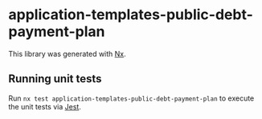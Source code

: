 # application-templates-public-debt-payment-plan

This library was generated with [Nx](https://nx.dev).

## Running unit tests

Run `nx test application-templates-public-debt-payment-plan` to execute the unit tests via [Jest](https://jestjs.io).
